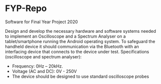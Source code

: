 # FYP-Repo
Software for Final Year Project 2020


Design and develop the necessary hardware and software systems needed to implement an
Oscilloscope and a Spectrum Analyser on a tablet/smartphone running the Android operating
system. To safeguard the handheld device it should communication via the Bluetooth with an
interfacing device that connects to the device under test.
Specifications (oscilloscope and spectrum analyser):
- Frequency: 0Hz – 20kHz.
- Voltage (AC and DC): 0V - 250V
- The device should be designed to use standard oscilloscope probes